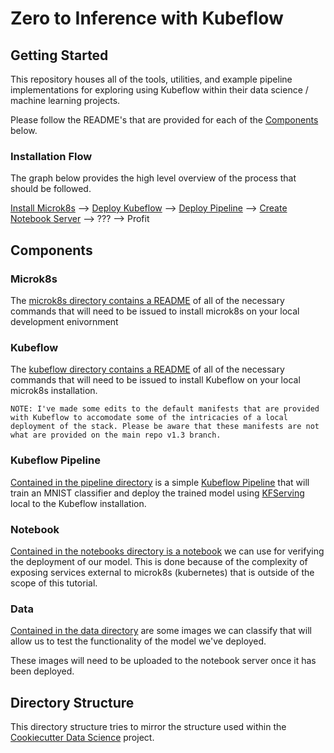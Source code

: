 # Zero to Inference with Kubeflow

## Getting Started

This repository houses all of the tools, utilities, and example pipeline implementations for exploring using Kubeflow within their data science / machine learning projects.

Please follow the README's that are provided for each of the [Components](#components) below.

### Installation Flow

The graph below provides the high level overview of the process that should be followed.

[Install Microk8s](./microk8s/README.md) --> [Deploy Kubeflow](./kubeflow/README.md) --> [Deploy Pipeline](./pipeline/README.md) --> [Create Notebook Server](./notebooks/README.md) --> ??? --> Profit

## Components

### Microk8s

The [microk8s directory contains a README](./microk8s/README.md) of all of the necessary commands that will need to be issued to install microk8s on your local development enivornment

### Kubeflow

The [kubeflow directory contains a README](./kubeflow/README.md) of all of the necessary commands that will need to be issued to install Kubeflow on your local microk8s installation.

```text
NOTE: I've made some edits to the default manifests that are provided with Kubeflow to accomodate some of the intricacies of a local deployment of the stack. Please be aware that these manifests are not what are provided on the main repo v1.3 branch.
```

### Kubeflow Pipeline

[Contained in the pipeline directory](./pipeline/src) is a simple [Kubeflow Pipeline](https://www.kubeflow.org/docs/components/pipelines/overview/pipelines-overview/) that will train an MNIST classifier and deploy the trained model using [KFServing](https://www.kubeflow.org/docs/components/kfserving/kfserving/) local to the Kubeflow installation.

### Notebook

[Contained in the notebooks directory is a notebook](./notebooks/MNIST%20Sample%20Test.ipynb) we can use for verifying the deployment of our model. This is done because of the complexity of exposing services external to microk8s (kubernetes) that is outside of the scope of this tutorial.

### Data

[Contained in the data directory](./data) are some images we can classify that will allow us to test the functionality of the model we've deployed.

These images will need to be uploaded to the notebook server once it has been deployed.

## Directory Structure

This directory structure tries to mirror the structure used within the [Cookiecutter Data Science](https://github.com/drivendata/cookiecutter-data-science) project. 